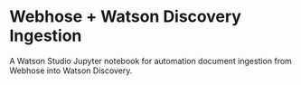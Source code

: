 # Webhose + Watson Discovery Ingestion

A Watson Studio Jupyter notebook for automation document ingestion from Webhose into Watson Discovery.
